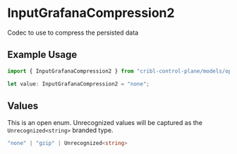 # InputGrafanaCompression2

Codec to use to compress the persisted data

## Example Usage

```typescript
import { InputGrafanaCompression2 } from "cribl-control-plane/models/operations";

let value: InputGrafanaCompression2 = "none";
```

## Values

This is an open enum. Unrecognized values will be captured as the `Unrecognized<string>` branded type.

```typescript
"none" | "gzip" | Unrecognized<string>
```
